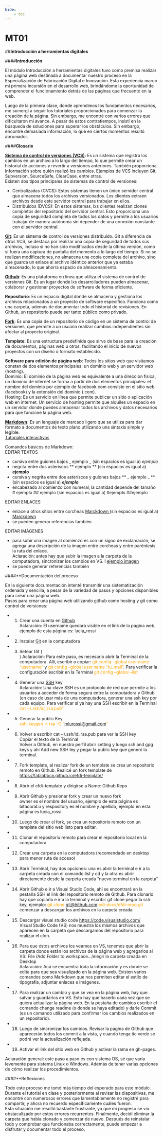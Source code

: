 ```yaml
---
hide:
    - toc
---
```


# MT01

##**Introducción a herramientas digitales**

####**Introducción**

El módulo Introducción a herramientas digitales tuvo como premisa realizar una página web destinada a documentar nuestro proceso en la Especialización de Fabricación Digital e Innovación. Esta experiencia marcó mi primera incursión en el desarrollo web, brindándome la oportunidad de comprender el funcionamiento detrás de las páginas que frecuento en la web. 

Luego de la primera clase, donde aprendimos los fundamentos necesarios, me sumergí a seguir los  tutoriales proporcionados para comenzar la creación de la página. Sin embargo, me encontré con varios errores que dificultaron mi avance. A pesar de estos contratiempos, insistí en la búsqueda de soluciones para superar los obstáculos. Sin embargo, encontré demasiada información, lo que en ciertos momentos resultó abrumador. 


####**Glosario**

**[Sistema de control de versiones (VCS)](https://git-scm.com/book/en/v2/Getting-Started-About-Version-Control)**: Es un sistema que registra los cambios en un archivo a lo largo del tiempo, lo que permite crear un historial de acciones y revertir a versiones anteriores. También proporciona información sobre quién realizó los cambios. Ejemplos de VCS incluyen Git, Subversion, SourceSafe, ClearCase, entre otras. <br>
Existen dos tipos principales de sistemas de control de versiones: <br>
* Centralizadas (CVCS): Estos sistemas tienen un único servidor central que almacena todos los archivos versionados. Lxs clientes extraen archivos desde este servidor central para trabajar en ellos. <br>
* Distribuidos (DVCS): En estos sistemas, lxs clientes realizan clones completos del repositorio del servidor central. Esto proporciona una copia de seguridad completa de todos los datos y permite a los usuarios trabajar de manera autónoma sin depender de una conexión constante con el servidor central. 

**[Git](https://git-scm.com/video/what-is-git)**: Es un sistema de control de versiones distribuido. Git a diferencia de otros VCS, se destaca por realizar una copia de seguridad de todos sus archivos, incluso si no han sido modificados desde la última versión, como si fuera una captura de pantalla del momento a lo largo del tiempo. Si no se realizan modificaciones, no almacena una copia completa del archivo, sino que guarda un enlace al archivo idéntico anterior que ya estaba almacenado, lo que ahorra espacio de almacenamiento. 

**[Github](https://docs.github.com/es/get-started)**: Es una plataforma en línea que utiliza el sistema de control de versiones Git. Es un lugar donde lxs desarrolladores pueden almacenar, colaborar y gestionar proyectos de software de forma eficiente.

**Repositorio**: Es un espacio digital donde se almacena y gestiona los archivos relacionados a un proyecto de software específico. Funciona como una carpeta, además de documentar todo el historial de revisiones. En Github, un repositorio puede ser tanto público como privado. 

**[Fork](https://docs.github.com/es/pull-requests/collaborating-with-pull-requests/wor)**: Es una copia de un repositorio de código en un sistema de control de versiones, que permite a un usuario realizar cambios independientes sin afectar al proyecto original. 

**Template**: Es una estructura predefinida que sirve de base para la creación de documentos, páginas web u otros, facilitando el inicio de nuevos proyectos con un diseño o formato establecido. 

**Software para edición de página web**: Todos los sitios web que visitamos constan de dos elementos principales: un dominio web y un servidor web (hosting).  <br>
Dominio: El dominio de la página web es equivalente a una dirección física, un dominio de internet se forma a partir de dos elementos principales: el nombre del dominio por ejemplo de facebook.com consiste en el sitio web (facebook) y la extensión del dominio (.com).  <br>
Hosting: Es un servicio en línea que permite publicar un sitio o aplicación web en internet. Un servicio de hosting permite que alquiles un espacio en un servidor donde puedes almacenar todos los archivos y datos necesarios para que funcione la página web. 

**[Markdown](https://markdown.es/)**: Es un lenguaje de marcado ligero que se utiliza para dar formato a documentos de texto plano utilizando una sintaxis simple y legible. <br>
[Tutoriales interactivos](https://www.markdowntutorial.com/es/)

Comandos básicos de Markdown: <br>
EDITAR TEXTOS <br>
* cursiva entre guiones bajos _ ejemplo _ (sin espacios es igual a) _ejemplo_ <br>
* negrita entre dos asteriscos ** ejemplo ** (sin espacios es igual a) **ejemplo** <br>
* cursiva y negrita entre dos asteríscos y guiones bajos ** _ ejemplo _ ** (sin espacios es igual a) **_ejemplo_** <br>
* encabezado al comienzo con numeral, la cantidad depende del tamaño # ejemplo ## ejemplo (sin espacios es igual a) #ejemplo ##ejemplo  <br>

EDITAR ENLACES <br>
* enlace a otros sitios entre corcheas [ Marckdown ]( https://markdown.es/ ) (sin espacios es igual a) [Marckdown](https://markdown.es/) <br>
* se pueden generar referencias también 

EDITAR IMÁGENES <br>
* para subir una imagen al comienzo es con un signo de exclamación, se agrega una descripción de la imagen entre corcheas y entre paréntesis la ruta del enlace. <br> Aclaración: antes hay que subir la imagen a la carpeta de la computadora, sincronizar los cambios en VS. ! [ ejemplo imagen ]( link ) 
* se puede generar referencias también


####**Documentación del proceso

En la siguiente documentación intenté transmitir una sistematización ordenada y sencilla, a pesar de la variedad de pasos y opciones disponibles para crear una página web. <br>
Pasos para crear una página web utilizando github como hosting y git como control de versiones:

* 1. Crear una cuenta en [Github](https://docs.github.com) <br>
Aclaración: El username quedará visible en el link de la página web, ejemplo de esta página es: lucia_rossi <br>
* 2. Instalar [Git](https://git-scm.com/) en la computadora <br>
* 3. Setear Git (<br>)
Aclaración: Para este paso, es necesario abrir la Terminal de la computadora. Allí, escribir o copiar: <font color='orange'>git config –global user.name “username”</font> y <font color='orange'>git config –global user.name “tu_mail”</font>. Para verificar la configuración escribir en la Terminal <font color='orange'>git config –global –list</font> <br>
* 4. Generar una [SSH](https://docs.github.com/es/authentication/connecting-to-github-with-ssh/adding-a-new-ssh-key-to-your-github-account) key <br>
Aclaración: Una clave SSH es un protocolo de red que permite a los usuarios a acceder de forma segura entre la computadora y Github (en caso de usar más de una computadora, generar una ssh key por cada equipo. Para verificar si ya hay una SSH escribir en la Terminal <font color='orange'>cat ~/.ssh/id_rsa.pub”</font> <br>
* 5. Generar la public Key <br>
<font color='orange'>ssh-keygen -t rsa -C “mlurossi@gmail.com”</font> <br>
* 6. Volver a escribir cat ~/.ssh/id_rsa.pub para ver la SSH key <br>
Copiar el texto de la Terminal  <br>
Volver a Github, en nuestro perfil abrir setting y luego ssh and gpg keys y ahí Add new SSH ley y pegar la public key que generó la terminal. <br>
* 7. Fork template, al realizar fork de un template se crea un repositorio remoto en Github. Realicé un fork template de https://fablabbcn.github.io/efdi-template/ <br>
* 8. Abrir el efdi-template y dirigirse a Name: Github Repo <br>
* 9. Abrir Github y presionar fork y crear un nuevo fork <br>
owner es el nombre del usuario, ejemplo de esta página es bitacoraLu y respository es el nombre y apellido, ejemplo en esta página es lucia_rossi <br>
* 10. Luego de crear el fork, se crea un repositorio remoto con un template del sitio web listo para editar. <br>
* 11. Clonar el repositorio remoto para crear el repositorio local en la computadora <br> 
* 12. Crear una carpeta en la computadora (recomendado en desktop para menor ruta de acceso) <br>
* 13. Abrir Terminal, hay dos opciones: una es abrir la terminal e ir a la carpeta creada con el comando list y cd y la otra es abrir directamente desde la carpeta creada “nuevo terminal en la carpeta” <br>
* 14. Abrir Github e ir a Visual Studio Code, ahí se encontrará en la pestaña SSH el link del repositorio remoto de Github. Para clonarlo hay que copiarlo e ir a la terminal y escribir git clone pegar la ssh key, ejemplo: <font color='orange'>git clone git@hithub.com:edi-docs/efdi-repo.git</font> comenzar a descargar los archivos en la carpeta creada <br>
* 15. Descargar visual studio code https://code.visualstudio.com/ <br>
Visual Studio Code (VS) nos muestra los mismos archivos que aparecen en la carpeta que descargamos del repositorio para realizar el clon. <br>
* 16. Para que éstos archivos los veamos en VS, tenemos que abrir la carpeta donde están los archivos de la página web y agregarlos al VS: File /Add Folder to workspace…/elegir la carpeta creada en Desktop <br>
Aclaración: Acá se encuentra toda la información y es donde se edita para que sea visualizado en la página web. Existen varios comandos como Markdown que nos permiten editar el estilo de tipografía, adjuntar enlaces e imágenes. <br>
* 17. Para realizar un cambio y que se vea en la página web, hay que salvar y guardarlos en VS. Esto hay que hacerlo cada vez que se quiera actualizar la página web. En la pestaña de cambios escribir el comando change readme (o donde se haya editado) y darle Commit (es un comando utilizado para confirmar los cambios realizados en un repositorio). <br>
* 18. Luego de sincronizar los cambios. Revisar la página de Github que aparecerán todos los commit a la vista, y cuando tenga tic verde se podrá ver la actualización reflejada. <br>
* 19. Activar el link del sitio web en Github y activar la rama en gh-pages.

Aclaración general: este paso a paso es con sistema OS, sé que varía levemente para sistema Linux o Windows. Además de tener varias opciones de cómo realizar los procedimientos. 

####**Reflexiones

Todo este proceso me tomó más tiempo del esperado para este módulo. Durante el tutorial en clase y posteriormente al revisar las diapositivas, me encontré con numerosos errores que lamentablemente no registré para compartir, y ahora no recuerdo específicamente cuáles fueron. <br> 
Esta situación me resultó bastante frustrante, ya que mi progreso se vio obstaculizado por estos errores recurrentes. Finalmente, decidí eliminar la carpeta que había clonado y comenzar de nuevo. Después de reinstalar todo y comprobar que funcionaba correctamente, puede empezar a disfrutar y documentar todo el proceso. 

